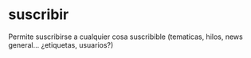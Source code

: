 suscribir
=========

Permite suscribirse a cualquier cosa suscribible (tematicas, hilos, news general... ¿etiquetas, usuarios?)
